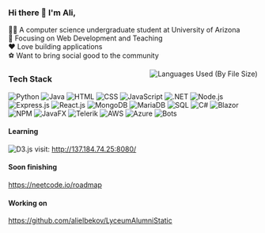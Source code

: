 

### Hi there 👋 I'm Ali,
👨‍🎓 A computer science undergraduate student at University of Arizona <br>
🔎 Focusing on Web Development and Teaching  
❤️ Love building applications  
⚽ Want to bring social good to the community


<!-- <img align='right' src="https://github-readme-stats.vercel.app/api?username=alielbekov&layout=compact&hide=css,scss,ActionScript,Makefile&langs_count=10&theme=ayu-mirage&hide_border=true&role=OWNER,ORGANIZATION_MEMBER,COLLABORATOR&exclude_repo=simple-badges"  alt="Ali's GitHub stats"> -->
<img align='right' src="https://github-readme-stats-one-bice.vercel.app/api/top-langs/?username=alielbekov&layout=compact&hide=css,scss,ActionScript,Makefile&langs_count=8&theme=ayu-mirage&hide_border=true&custom_title=Languages%20Used%20(By%20File%20Size)&role=OWNER,ORGANIZATION_MEMBER,COLLABORATOR&exclude_repo=simple-badges" alt="Languages Used (By File Size)">



<!-- Badge generator https://github.com/developStorm/simple-badges  -->

### Tech Stack
![Python](https://img.shields.io/badge/Python-3776AB?logo=python&logoColor=fff&style=flat-square)
![Java](https://img.shields.io/badge/Java-007396?logo=openjdk&logoColor=fff&style=flat-square)
![HTML](https://img.shields.io/badge/HTML-E34F26?logo=html5&logoColor=fff&style=flat-square)
![CSS](https://img.shields.io/badge/CSS-1572B6?logo=css3&logoColor=fff&style=flat-square)
![JavaScript](https://img.shields.io/badge/JavaScript-F7DF1E?logo=javascript&logoColor=fff&style=flat-square)
![.NET](https://img.shields.io/badge/.NET-512BD4?logo=.net&logoColor=fff&style=flat-square)
![Node.js](https://img.shields.io/badge/Node.js-393?logo=nodedotjs&logoColor=fff&style=flat-square)
![Express.js](https://img.shields.io/badge/Express.js-000?logo=express&logoColor=fff&style=flat-square)
![React.js](https://img.shields.io/badge/React.js-61DAFB?logo=react&logoColor=fff&style=flat-square)
![MongoDB](https://img.shields.io/badge/MongoDB-47A248?logo=mongodb&logoColor=fff&style=flat-square)
![MariaDB](https://img.shields.io/badge/MariaDB-003545?logo=mariadb&logoColor=fff&style=flat-square#956f2e0)
![SQL](https://img.shields.io/badge/SQL-4479A1?logo=postgresql&logoColor=fff&style=flat-square)
![C#](https://img.shields.io/badge/C%23-239120?logo=csharp&logoColor=fff&style=flat-square)
![Blazor](https://img.shields.io/badge/Blazor-512BD4?logo=.net&logoColor=fff&style=flat-square)
![NPM](https://img.shields.io/badge/NPM-CB3837?logo=npm&logoColor=fff&style=flat-square)
![JavaFX](https://img.shields.io/badge/JavaFX-007396?logo=java&logoColor=fff&style=flat-square)
![Telerik](https://img.shields.io/badge/Telerik-8CBF3F?logo=telerik&logoColor=fff&style=flat-square)
![AWS](https://img.shields.io/badge/AWS-232F3E?logo=amazonaws&logoColor=fff&style=flat-square)
![Azure](https://img.shields.io/badge/Azure-0089D6?logo=microsoftazure&logoColor=fff&style=flat-square)
![Bots](https://img.shields.io/badge/Bots-00B48A?logo=robotframework&logoColor=fff&style=flat-square)

<!-- ![WebAuthn](https://img.shields.io/badge/WebAuthn-3423A6?logo=webauthn&logoColor=fff&style=flat-square#956f2e0) -->
<!-- ![Minecraft](https://img.shields.io/badge/Minecraft-62B47A?logo=minecraft&logoColor=fff&style=flat-square#956f2e0)  -->


#### Learning

![D3.js](https://img.shields.io/badge/D3.js-F9A03C?logo=d3.js&logoColor=fff&style=flat-square)
visit: http://137.184.74.25:8080/

#### Soon finishing
https://neetcode.io/roadmap

#### Working on
https://github.com/alielbekov/LyceumAlumniStatic
<!-- #### Watching

![Let's build GPT: from scratch, in code, spelled out.](https://img.icons8.com/color/48/000000/youtube-play.png)Let's build GPT: from scratch, in code, spelled out.
 -->

 <div style="margin-left: auto;">
  </div>
</div>
  

